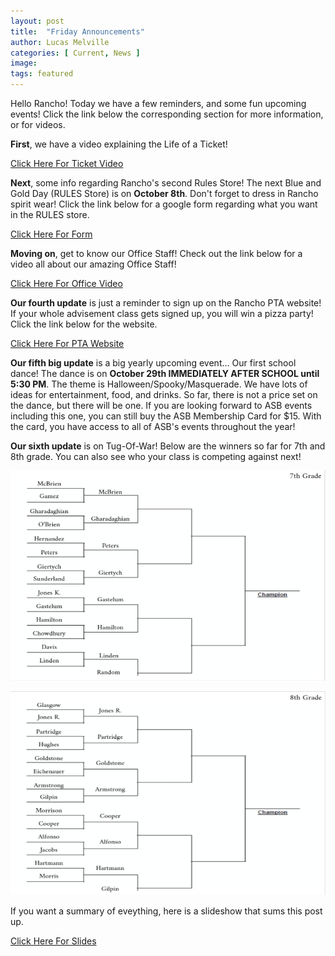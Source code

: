 ```yaml
---
layout: post
title:  "Friday Announcements"
author: Lucas Melville
categories: [ Current, News ]
image:
tags: featured
---
```


Hello Rancho! Today we have a few reminders, and some fun upcoming events! Click the link below the corresponding section for more information, or for videos.

**First**, we have a video explaining  the Life of a Ticket!

[Click Here For Ticket Video](https://drive.google.com/file/d/1PPjRsIXa6_JPxvYvK0Fg7rFfYtcacID6/view?usp=sharing)

**Next**, some info regarding Rancho's second Rules Store! The next Blue and Gold Day (RULES Store) is on **October 8th**. Don't forget to dress in Rancho spirit wear! Click the link 
 below for a google form regarding what you want in the RULES store.
 
 [Click Here For Form](https://forms.gle/ejS6FST3FJZpC67U6)
 
 **Moving on**, get to know our Office Staff! Check out the link below for a video all about our amazing Office Staff!
 
 [Click Here For Office Video](https://drive.google.com/file/d/1D3I_VdAVTKsM51NuyGeRC0OfenMqVDR1/view?usp=drivesdk)
 
 **Our fourth update** is just a reminder to sign up on the Rancho PTA website! If your whole advisement class gets signed up, you will win a pizza party! Click the link below for the website.
 
 [Click Here For PTA Website](https://www.ranchomspta.org/programs/raffle)
 
 **Our fifth big update** is a big yearly upcoming event... Our first school dance! The dance is on **October 29th IMMEDIATELY AFTER SCHOOL until 5:30 PM**. The theme is Halloween/Spooky/Masquerade. We have lots of ideas
  for entertainment, food, and drinks. So far, there is not a price set on the dance, but there will be one. If you are looking forward to ASB events including this one, you can still buy
   the ASB Membership Card for $15. With the card, you have access to all of ASB's events throughout the year!
 
 **Our sixth update** is on Tug-Of-War! Below are the winners so far for 7th and 8th grade. You can also see who your class is competing against next!
 
 ![PNG](/assets/images/7Th-tug-29.PNG)
 
 ![PNG](/assets/images/8Th-tug-29.PNG)
 
 If you want a summary of eveything, here is a slideshow that sums this post up.
 
 [Click Here For Slides](https://docs.google.com/presentation/d/1QrLV07xMmZ1dDParOAA_rk0a6e1ExmTtZh75BqHdETo/edit?usp=sharing)
